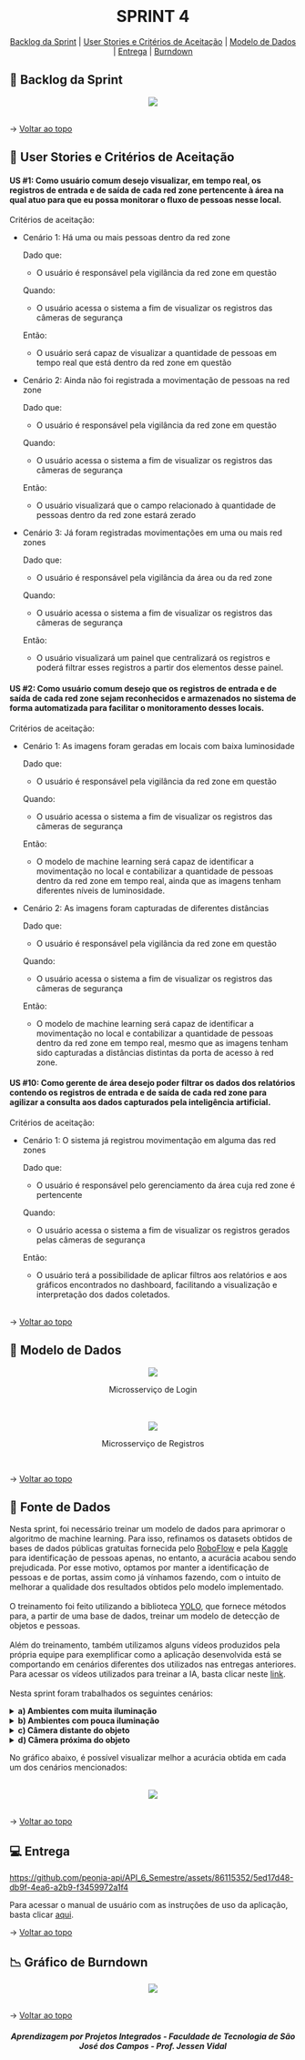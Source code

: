 <br id="topo">
 
<h1 align="center"> SPRINT 4 </h1>

<p align="center">
    <a href="#backlog">Backlog da Sprint</a> | 
    <a href="#us">User Stories e Critérios de Aceitação</a> |
    <a href="#dados">Modelo de Dados</a> |
    <a href="#entrega">Entrega</a> |
    <a href="#burndown">Burndown</a>
</p>

<span id="backlog">

  ## 🎯 Backlog da Sprint

<div align="center">
 <img src="Imagens/Sprint-Backlog-updated.png">
</div>

<br>

→ [Voltar ao topo](#topo)   

<span id="us">

  ## 📑 User Stories e Critérios de Aceitação

#### US #1: Como usuário comum desejo visualizar, em tempo real, os registros de entrada e de saída de cada red zone pertencente à área na qual atuo para que eu possa monitorar o fluxo de pessoas nesse local.

Critérios de aceitação:

- Cenário 1: Há uma ou mais pessoas dentro da red zone

  Dado que:
  - O usuário é responsável pela vigilância da red zone em questão

  Quando:
  - O usuário acessa o sistema a fim de visualizar os registros das câmeras de segurança

  Então:
  - O usuário será capaz de visualizar a quantidade de pessoas em tempo real que está dentro da red zone em questão

- Cenário 2: Ainda não foi registrada a movimentação de pessoas na red zone

  Dado que:
  - O usuário é responsável pela vigilância da red zone em questão
  
  Quando:
  - O usuário acessa o sistema a fim de visualizar os registros das câmeras de segurança
  
  Então:
  - O usuário visualizará que o campo relacionado à quantidade de pessoas dentro da red zone estará zerado

- Cenário 3: Já foram registradas movimentações em uma ou mais red zones

  Dado que:
  - O usuário é responsável pela vigilância da área ou da red zone

  Quando:
  - O usuário acessa o sistema a fim de visualizar os registros das câmeras de segurança

  Então:
  - O usuário visualizará um painel que centralizará os registros e poderá filtrar esses registros a partir dos elementos desse painel.


#### US #2: Como usuário comum desejo que os registros de entrada e de saída de cada red zone sejam reconhecidos e armazenados no sistema de forma automatizada para facilitar o monitoramento desses locais.

Critérios de aceitação:

- Cenário 1: As imagens foram geradas em locais com baixa luminosidade

  Dado que:
  - O usuário é responsável pela vigilância da red zone em questão
  
  Quando:
  - O usuário acessa o sistema a fim de visualizar os registros das câmeras de segurança
  
  Então:
  - O modelo de machine learning será capaz de identificar a movimentação no local e contabilizar a quantidade de pessoas dentro da red zone em tempo real, ainda que as imagens tenham diferentes níveis de luminosidade.

- Cenário 2: As imagens foram capturadas de diferentes distâncias
  
  Dado que:
  - O usuário é responsável pela vigilância da red zone em questão
  
  Quando:
  - O usuário acessa o sistema a fim de visualizar os registros das câmeras de segurança
  
  Então:
  - O modelo de machine learning será capaz de identificar a movimentação no local e contabilizar a quantidade de pessoas dentro da red zone em tempo real, mesmo que as imagens tenham sido capturadas a distâncias distintas da porta de acesso à red zone.


#### US #10: Como gerente de área desejo poder filtrar os dados dos relatórios contendo os registros de entrada e de saída de cada red zone para agilizar a consulta aos dados capturados pela inteligência artificial.

Critérios de aceitação:

- Cenário 1: O sistema já registrou movimentação em alguma das red zones

  Dado que:
  - O usuário é responsável pelo gerenciamento da área cuja red zone é pertencente
  
  Quando:
  - O usuário acessa o sistema a fim de visualizar os registros gerados pelas câmeras de segurança
  
  Então:
  - O usuário terá a possibilidade de aplicar filtros aos relatórios e aos gráficos encontrados no dashboard, facilitando a visualização e interpretação dos dados coletados.
  
   <br>

→ [Voltar ao topo](#topo)

<span id="dados">

  ## 📝 Modelo de Dados

<div align="center">
 <img src="Imagens/dados.png">
 <p align="center">Microsserviço de Login</p>
 <br>
 <br>
 <img src="../Sprint-01/Imagens/Diagrama-NoSQL.jpg">
 <p align="center">Microsserviço de Registros</p>
</div>

<br>

→ [Voltar ao topo](#topo)   

 ## 📖 Fonte de Dados

Nesta sprint, foi necessário treinar um modelo de dados para aprimorar o algoritmo de machine learning. Para isso, refinamos os datasets obtidos de bases de dados públicas gratuítas fornecida pelo [RoboFlow](https://universe.roboflow.com/ambient-guide/door-detection-rqbvj) e pela [Kaggle](https://www.kaggle.com/datasets/mayankchandak/voc2012-processed-data-for-yolov5) para identificação de pessoas apenas, no entanto, a acurácia acabou sendo prejudicada. Por esse motivo, optamos por manter a identificação de pessoas e de portas, assim como já vínhamos fazendo, com o intuito de melhorar a qualidade dos resultados obtidos pelo modelo implementado.
<br>
<br>
O treinamento foi feito utilizando a biblioteca [YOLO](https://www.ultralytics.com/pt/yolo), que fornece métodos para, a partir de uma base de dados, treinar um modelo de detecção de objetos e pessoas.
<br>
<br>
Além do treinamento, também utilizamos alguns vídeos produzidos pela própria equipe para exemplificar como a aplicação desenvolvida está se comportando em cenários diferentes dos utilizados nas entregas anteriores. Para acessar os vídeos utilizados para treinar a IA, basta clicar neste [link](https://drive.google.com/drive/folders/1M2-RnIgd5nNf4nRjwQ8mLhvvPamnGo1y?usp=drive_link).
<br>
<br>
Nesta sprint foram trabalhados os seguintes cenários:

<details>
  <summary><b>a) Ambientes com muita iluminação</b></summary>
<br>

Para este cenário, foram selecionadas imagens de pessoas e de portas em situações com alta luminosidade. Abaixo é possível visualizar algumas das imagens do dataset que correspondiam ao cenário em questão:

<div align="center">
 <img src="Imagens/claro/val_batch0_pred.jpg">
 <br>
 <br>
 <img src="Imagens/claro/val_batch1_pred.jpg">
</div>

<br>

A partir dessas imagens, treinamos o modelo e obtivemos os resultados mostrados nos gráficos a seguir:

<br>

![graficos-claro-1](https://github.com/peonia-api/API_6_Semestre/assets/86115352/dd5e3842-1b16-46a5-8e36-4f97eb5e28b0)


![graficos-claro-2](https://github.com/peonia-api/API_6_Semestre/assets/86115352/bbfd6174-8b7b-40f8-8cb2-3159f4f19507)

</details>

<details>
  <summary><b>b) Ambientes com pouca iluminação</b></summary>
<br>

Para atender este cenário, foram selecionadas imagens de pessoas e de portas em situações com baixa luminosidade. Seguem algumas das imagens do dataset que correspondiam ao cenário em questão:

<div align="center">
 <img src="Imagens/escuro/val_batch0_pred.jpg">
 <br>
 <br>
 <img src="Imagens/escuro/val_batch1_pred.jpg">
</div>

<br>

Com essas imagens, treinamos o modelo e obtivemos os resultados mostrados nos gráficos adiante:

![graficos-escuro-1](https://github.com/peonia-api/API_6_Semestre/assets/86115352/e928f74c-e7ad-4b8e-aec6-b6b939126cbd)


![graficos-escuro-2](https://github.com/peonia-api/API_6_Semestre/assets/86115352/994767df-c2ee-4229-adb4-ff4249cb6f82)


</details>

<details>
  <summary><b>c) Câmera distante do objeto</b></summary>
<br>

Para o cenário em questão, foram selecionadas imagens de pessoas e de portas que estivessem mais distantes da câmera. A seguir é possível visualizar algumas das imagens do dataset que correspondiam ao referente cenário:

<div align="center">
 <img src="Imagens/distante/val_batch0_pred.jpg">
 <br>
 <br>
 <img src="Imagens/distante/val_batch1_pred.jpg">
</div>

<br>

Depois de treinar o modelo com essas imagens, foram obtidos os resultados mostrados nos gráficos abaixo:

![graficos-distante-1](https://github.com/peonia-api/API_6_Semestre/assets/86115352/22d65f4a-6613-4ce1-bdcb-52f08b825e3c)


![graficos-distante-2](https://github.com/peonia-api/API_6_Semestre/assets/86115352/02522854-9c4c-46a9-a8c3-d1c6341656a4)


</details>

<details>
  <summary><b>d) Câmera próxima do objeto</b></summary>
<br>

Para este cenário, foram selecionadas imagens de pessoas e de portas mais próximas da câmera. Abaixo é possível visualizar algumas das imagens do dataset que correspondiam ao cenário em questão:

<div align="center">
 <img src="Imagens/proximo/val_batch0_pred.jpg">
 <br>
 <br>
 <img src="Imagens/proximo/val_batch1_labels.jpg">
</div>

<br>

A partir dessas imagens, treinamos o modelo e obtivemos os resultados mostrados nos gráficos a seguir:

<br>

![graficos-proximo-1](https://github.com/peonia-api/API_6_Semestre/assets/86115352/fdd5e33d-9fcc-4196-acb2-c44ad7def894)


![graficos-proximo-2](https://github.com/peonia-api/API_6_Semestre/assets/86115352/a8ed1963-0002-4bb8-aea9-3d28ecbcf0eb)


</details>


No gráfico abaixo, é possível visualizar melhor a acurácia obtida em cada um dos cenários mencionados:
<br>
<br>
<div align="center">
 <img src="Imagens/grafico-total.jpeg">
</div>

<br>

→ [Voltar ao topo](#topo) 

<span id="entrega">

  ## 💻 Entrega


https://github.com/peonia-api/API_6_Semestre/assets/86115352/5ed17d48-db9f-4ea6-a2b9-f3459972a1f4


Para acessar o manual de usuário com as instruções de uso da aplicação, basta clicar [aqui](https://github.com/peonia-api/API_6_Semestre/blob/main/Docs/Manual%20de%20usu%C3%A1rio.pdf).

→ [Voltar ao topo](#topo)   

<span id="burndown">

## 📉 Gráfico de Burndown 

<div align="center">
 <img src="Imagens/sprint4-burndown.png">
</div>

<br>

→ [Voltar ao topo](#topo)  

<h5 align="center"> Aprendizagem por Projetos Integrados - Faculdade de Tecnologia de São José dos Campos - Prof. Jessen Vidal </h5>
